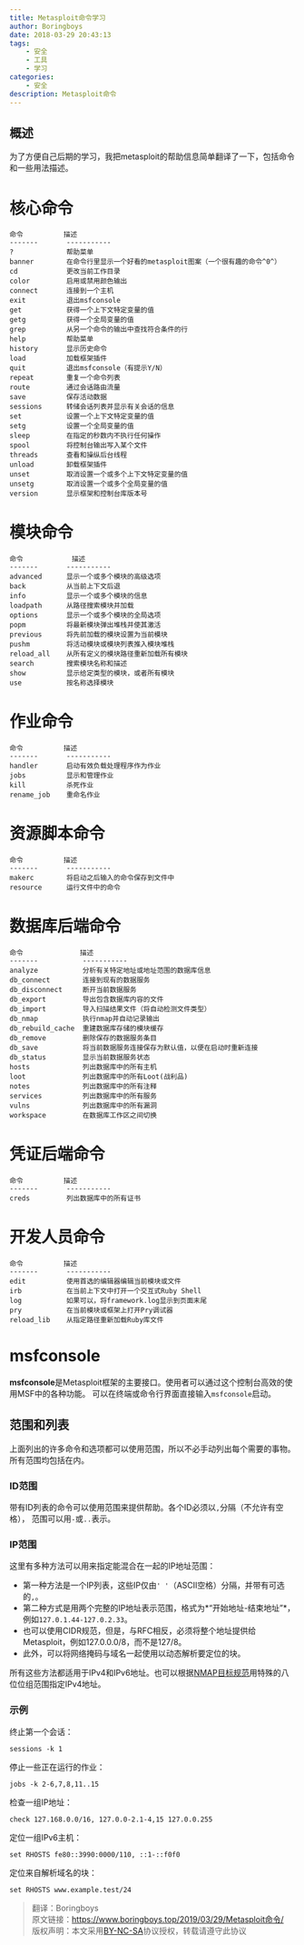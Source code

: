 ```yaml
---
title: Metasploit命令学习
author: Boringboys
date: 2018-03-29 20:43:13
tags:
	- 安全
	- 工具
	- 学习
categories:
	- 安全
description: Metasploit命令
---
```


## 概述
为了方便自己后期的学习，我把metasploit的帮助信息简单翻译了一下，包括命令和一些用法描述。

<!--more-->

核心命令
=============

    命令          描述
    -------       -----------
    ?             帮助菜单
    banner        在命令行里显示一个好看的metasploit图案（一个很有趣的命令^0^）
    cd            更改当前工作目录
    color         启用或禁用颜色输出
    connect       连接到一个主机
    exit          退出msfconsole
    get           获得一个上下文特定变量的值
    getg          获得一个全局变量的值
    grep          从另一个命令的输出中查找符合条件的行
    help          帮助菜单
    history       显示历史命令
    load          加载框架插件
    quit          退出msfconsole（有提示Y/N）
    repeat        重复一个命令列表
    route         通过会话路由流量
    save          保存活动数据
    sessions      转储会话列表并显示有关会话的信息
    set           设置一个上下文特定变量的值
    setg          设置一个全局变量的值
    sleep         在指定的秒数内不执行任何操作
    spool         将控制台输出写入某个文件
    threads       查看和操纵后台线程
    unload        卸载框架插件
    unset         取消设置一个或多个上下文特定变量的值
    unsetg        取消设置一个或多个全局变量的值
    version       显示框架和控制台库版本号


模块命令
===============

    命令       	  描述
    -------       -----------
    advanced      显示一个或多个模块的高级选项
    back          从当前上下文后退
    info          显示一个或多个模块的信息
    loadpath      从路径搜索模块并加载
    options       显示一个或多个模块的全局选项
    popm          将最新模块弹出堆栈并使其激活
    previous      将先前加载的模块设置为当前模块
    pushm         将活动模块或模块列表推入模块堆栈
    reload_all    从所有定义的模块路径重新加载所有模块
    search        搜索模块名称和描述
    show          显示给定类型的模块，或者所有模块
    use           按名称选择模块


作业命令
============

    命令          描述
    -------       -----------
    handler       启动有效负载处理程序作为作业
    jobs          显示和管理作业
    kill          杀死作业
    rename_job    重命名作业


资源脚本命令
========================

    命令          描述
    -------       -----------
    makerc        将启动之后输入的命令保存到文件中
    resource      运行文件中的命令


数据库后端命令
=========================

    命令              描述
    -------           -----------
    analyze           分析有关特定地址或地址范围的数据库信息
    db_connect        连接到现有的数据服务
    db_disconnect     断开当前数据服务
    db_export         导出包含数据库内容的文件
    db_import         导入扫描结果文件（将自动检测文件类型）
    db_nmap           执行nmap并自动记录输出
    db_rebuild_cache  重建数据库存储的模块缓存
    db_remove         删除保存的数据服务条目
    db_save           将当前数据服务连接保存为默认值，以便在启动时重新连接
    db_status         显示当前数据服务状态
    hosts             列出数据库中的所有主机
    loot              列出数据库中的所有Loot(战利品)
    notes             列出数据库中的所有注释
    services          列出数据库中的所有服务
    vulns             列出数据库中的所有漏洞
    workspace         在数据库工作区之间切换


凭证后端命令
============================

    命令          描述
    -------       -----------
    creds         列出数据库中的所有证书


开发人员命令
==================

    命令          描述
    -------       -----------
    edit          使用首选的编辑器编辑当前模块或文件
    irb           在当前上下文中打开一个交互式Ruby Shell
    log           如果可以，将framework.log显示到页面末尾
    pry           在当前模块或框架上打开Pry调试器
    reload_lib    从指定路径重新加载Ruby库文件


msfconsole
==========

**msfconsole**是Metasploit框架的主要接口。使用者可以通过这个控制台高效的使用MSF中的各种功能。 
可以在终端或命令行界面直接输入`msfconsole`启动。


范围和列表
-------------------------

上面列出的许多命令和选项都可以使用范围，所以不必手动列出每个需要的事物。所有范围均包括在内。

### ID范围

带有ID列表的命令可以使用范围来提供帮助。各个ID必须以`,`分隔（不允许有空格），
范围可以用`-`或`..`表示。

### IP范围

这里有多种方法可以用来指定能混合在一起的IP地址范围：
- 第一种方法是一个IP列表，这些IP仅由`' '`（ASCII空格）分隔，并带有可选的`,`。
- 第二种方式是用两个完整的IP地址表示范围，格式为*“开始地址-结束地址”*，例如`127.0.1.44-127.0.2.33`。
- 也可以使用CIDR规范，但是，与RFC相反，必须将整个地址提供给Metasploit，例如127.0.0.0/8，而不是127/8。
- 此外，可以将网络掩码与域名一起使用以动态解析要定位的块。

所有这些方法都适用于IPv4和IPv6地址。也可以根据[NMAP目标规范](https://nmap.org/book/man-target-specification.html)用特殊的八位位组范围指定IPv4地址。

### 示例

终止第一个会话：

    sessions -k 1

停止一些正在运行的作业：

    jobs -k 2-6,7,8,11..15

检查一组IP地址：

    check 127.168.0.0/16, 127.0.0-2.1-4,15 127.0.0.255

定位一组IPv6主机：

    set RHOSTS fe80::3990:0000/110, ::1-::f0f0

定位来自解析域名的块：

    set RHOSTS www.example.test/24


>翻译：Boringboys  
>原文链接：https://www.boringboys.top/2019/03/29/Metasploit命令/  
>版权声明：本文采用[BY-NC-SA](https://creativecommons.org/licenses/by-nc-sa/4.0/)协议授权，转载请遵守此协议
